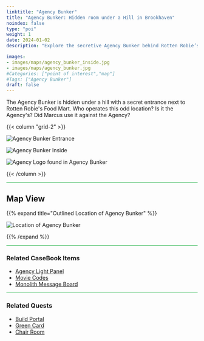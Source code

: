```yaml
---
linktitle: "Agency Bunker"
title: "Agency Bunker: Hidden room under a Hill in Brookhaven"
noindex: false
type: "poi"
weight: 1
date: 2024-01-02
description: "Explore the secretive Agency Bunker behind Rotten Robie’s Food Mart. Investigate its connection to the Agency and hidden experiments."

images:
- images/maps/agency_bunker_inside.jpg
- images/maps/agency_bunker.jpg
#Categories: ["point of interest","map"]
#Tags: ["Agency Bunker"]
draft: false
--- 
```


The Agency Bunker is hidden under a hill with a secret entrance next to Rotten Robie's Food Mart. Who operates this odd location? Is it the Agency's? Did Marcus use it against the Agency? 

{{< column "grid-2" >}}

![Agency Bunker Entrance](/images/maps/agency_bunker.jpg)

![Agency Bunker Inside](/images/maps/agency_bunker_inside.jpg)

![Agency Logo found in Agency Bunker](/images/maps/agency_logo.jpg)

{{< /column >}}

<hr style="background-color: #28b44c" size=8>

## Map View

{{% expand title="Outlined Location of Agency Bunker" %}}

![Location of Agency Bunker](/images/maps/agency-bunker.png)

{{% /expand %}}

<hr style="background-color: #28b44c" size=8>

### Related CaseBook Items

- [Agency Light Panel](/casebook/light_panel/)
- [Movie Codes](/casebook/movie_codes/)
- [Monolith Message Board](/casebook/monoliths/details/#agency-bunker-message-board-outside)

<hr style="background-color: #28b44c" size=8>

### Related Quests

- [Build Portal](/lore/quests/build_portal)
- [Green Card](/lore/special_tools/green_key_card)
- [Chair Room](/lore/quests/chair_room)